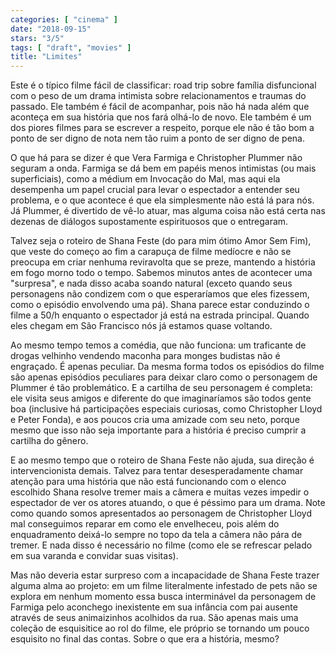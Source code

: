 ```yaml
---
categories: [ "cinema" ]
date: "2018-09-15"
stars: "3/5"
tags: [ "draft", "movies" ]
title: "Limites"
---
```

Este é o típico filme fácil de classificar: road trip sobre família
disfuncional com o peso de um drama intimista sobre relacionamentos
e traumas do passado. Ele também é fácil de acompanhar, pois não
há nada além que aconteça em sua história que nos fará olhá-lo de
novo. Ele também é um dos piores filmes para se escrever a respeito,
porque ele não é tão bom a ponto de ser digno de nota nem tão ruim
a ponto de ser digno de pena.

O que há para se dizer é que Vera Farmiga e Christopher Plummer
não seguram a onda. Farmiga se dá bem em papéis menos intimistas
(ou mais superficiais), como a médium em Invocação do Mal, mas aqui
ela desempenha um papel crucial para levar o espectador a entender seu
problema, e o que acontece é que ela simplesmente não está lá para
nós. Já Plummer, é divertido de vê-lo atuar, mas alguma coisa não
está certa nas dezenas de diálogos supostamente espirituosos que o
entregaram.

Talvez seja o roteiro de Shana Feste (do para mim ótimo Amor Sem Fim),
que veste do começo ao fim a carapuça de filme medíocre e não se
preocupa em criar nenhuma reviravolta que se preze, mantendo a história
em fogo morno todo o tempo. Sabemos minutos antes de acontecer uma
"surpresa", e nada disso acaba soando natural (exceto quando seus
personagens não condizem com o que esperaríamos que eles fizessem,
como o episódio envolvendo uma pá). Shana parece estar conduzindo o
filme a 50/h enquanto o espectador já está na estrada principal. Quando
eles chegam em São Francisco nós já estamos quase voltando.

Ao mesmo tempo temos a comédia, que não funciona: um traficante
de drogas velhinho vendendo maconha para monges budistas não é
engraçado. É apenas peculiar. Da mesma forma todos os episódios
do filme são apenas episódios peculiares para deixar claro como
o personagem de Plummer é tão problemático. E a cartilha de seu
personagem é completa: ele visita seus amigos e diferente do que
imaginaríamos são todos gente boa (inclusive há participações
especiais curiosas, como Christopher Lloyd e Peter Fonda), e aos poucos
cria uma amizade com seu neto, porque mesmo que isso não seja importante
para a história é preciso cumprir a cartilha do gênero.

E ao mesmo tempo que o roteiro de Shana Feste não ajuda, sua direção
é intervencionista demais. Talvez para tentar desesperadamente chamar
atenção para uma história que não está funcionando com o elenco
escolhido Shana resolve tremer mais a câmera e muitas vezes impedir o
espectador de ver os atores atuando, o que é péssimo para um drama. Note
como quando somos apresentados ao personagem de Christopher Lloyd mal
conseguimos reparar em como ele envelheceu, pois além do enquadramento
deixá-lo sempre no topo da tela a câmera não pára de tremer. E
nada disso é necessário no filme (como ele se refrescar pelado em sua
varanda e convidar suas visitas).

Mas não deveria estar surpreso com a incapacidade de Shana Feste trazer
alguma alma ao projeto: em um filme literalmente infestado de pets não
se explora em nenhum momento essa busca interminável da personagem de
Farmiga pelo aconchego inexistente em sua infância com pai ausente
através de seus animaizinhos acolhidos da rua. São apenas mais uma
coleção de esquisitice ao rol do filme, ele próprio se tornando um
pouco esquisito no final das contas. Sobre o que era a história, mesmo?
